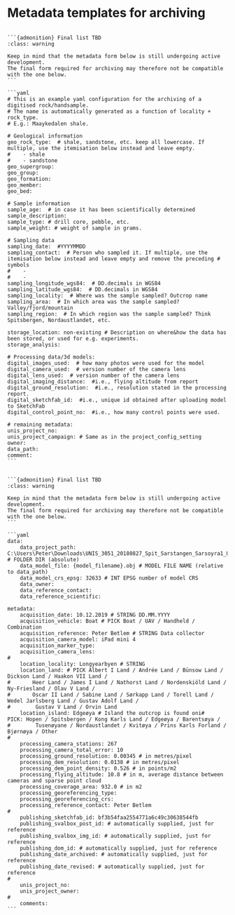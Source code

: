 # Metadata templates for archiving

````{tabbed} Hand-sized samples

```{admonition} Final list TBD
:class: warning

Keep in mind that the metadata form below is still undergoing active development.
The final form required for archiving may therefore not be compatible with the one below.
```

```yaml
# This is an example yaml configuration for the archiving of a digitised rock/handsample.
# The name is automatically generated as a function of locality + rock_type.
# E.g.: Maaykedalen shale.

# Geological information
geo_rock_type:  # shale, sandstone, etc. keep all lowercase. If multiple, use the itemisation below instead and leave empty.
#    - shale
#    - sandstone
geo_supergroup:
geo_group:
geo_formation:
geo_member:
geo_bed:

# Sample information
sample_age:  # in case it has been scientifically determined
sample_description:  
sample_type: # drill core, pebble, etc.
sample_weight: # weight of sample in grams.

# Sampling data
sampling_date:  #YYYYMMDD
sampling_contact:  # Person who sampled it. If multiple, use the itemisation below instead and leave empty and remove the preceding # symbols
#    -
#    -
sampling_longitude_wgs84:  # DD.decimals in WGS84
sampling_latitude_wgs84:  # DD.decimals in WGS84
sampling_locality:  # Where was the sample sampled? Outcrop name
sampling_area:  # In which area was the sample sampled? Valley/fjord/mountain
sampling_region:  # In which region was the sample sampled? Think Spitsbergen, Nordaustlandet, etc.

storage_location: non-existing # Description on where&how the data has been stored, or used for e.g. experiments.
storage_analysis:

# Processing data/3d models:
digital_images_used:  # how many photos were used for the model
digital_camera_used:  # version number of the camera lens
digital_lens_used:  # version number of the camera lens
digital_imaging_distance:  #i.e., flying altitude from report
digital_ground_resolution:  #i.e., resolution stated in the processing report.
digital_sketchfab_id:  #i.e., unique id obtained after uploading model to SketchFab
digital_control_point_no:  #i.e., how many control points were used.

# remaining metadata:
unis_project_no:
unis_project_campaign: # Same as in the project_config_setting
owner:
data_path:
comment:
```
````

````{tabbed} Digital outcrop models

```{admonition} Final list TBD
:class: warning

Keep in mind that the metadata form below is still undergoing active development.
The final form required for archiving may therefore not be compatible with the one below.
```

```yaml
data:
    data_project_path: C:\Users\Peter\Downloads\UNIS_3051_20180827_Spit_Sarstangen_Sarsoyra1_U # FOLDER DIR (absolute)
    data_model_file: {model_filename}.obj # MODEL FILE NAME (relative to data_path)
    data_model_crs_epsg: 32633 # INT EPSG number of model CRS
    data_owner:
    data_reference_contact:
    data_reference_scientific:

metadata:
    acquisition_date: 10.12.2019 # STRING DD.MM.YYYY
    acquisition_vehicle: Boat # PICK Boat / UAV / Handheld / Combination
    acquisition_reference: Peter Betlem # STRING Data collector
    acquisition_camera_model: iPad mini 4
    acquisition_marker_type:
    acquisition_camera_lens:
#
    location_locality: Longyearbyen # STRING
    location_land: # PICK Albert I Land / Andrée Land / Bünsow Land / Dickson Land / Haakon VII Land /
#       Heer Land / James I Land / Nathorst Land / Nordenskiöld Land / Ny-Friesland / Olav V Land /
#       Oscar II Land / Sabine Land / Sørkapp Land / Torell Land / Wedel Jarlsberg Land / Gustav Adolf Land /
#        Gustav V Land / Orvin Land
    location_island: Edgeøya # Island the outcrop is found oni#     PICK: Hopen / Spitsbergen / Kong Karls Land / Edgeøya / Barentsøya /
#        Tusenøyane / Nordaustlandet / Kvitøya / Prins Karls Forland / Bjørnøya / Other
#
    processing_camera_stations: 267
    processing_camera_total_error: 10
    processing_ground_resolution: 0.00345 # in metres/pixel
    processing_dem_resolution: 0.0138 # in metres/pixel
    processing_dem_point_density: 0.526 # in points/m2
    processing_flying_altitude: 10.8 # in m, average distance between cameras and sparse point cloud
    processing_coverage_area: 932.0 # in m2
    processing_georeferencing_type:
    processing_georeferencing_crs:
    processing_reference_contact: Peter Betlem
#
    publishing_sketchfab_id: bf3b54faa2554771a6c49c30638544fb
    publishing_svalbox_post_id: # automatically supplied, just for reference
    publishing_svalbox_img_id: # automatically supplied, just for reference
    publishing_dom_id: # automatically supplied, just for reference
    publishing_date_archived: # automatically supplied, just for reference
    publishing_date_revised: # automatically supplied, just for reference
#
    unis_project_no:
    unis_project_owner:
#
    comments:
```
````
